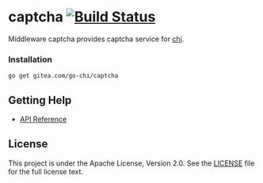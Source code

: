 # captcha [![Build Status](https://drone.gitea.com/api/badges/go-chi/captcha/status.svg)](https://drone.gitea.com/go-chi/captcha)

Middleware captcha provides captcha service for [chi](https://github.com/go-chi/chi).

### Installation

	go get gitea.com/go-chi/captcha

## Getting Help

- [API Reference](https://pkg.go.dev/gitea.com/go-chi/captcha)

## License

This project is under the Apache License, Version 2.0. See the [LICENSE](LICENSE) file for the full license text.
